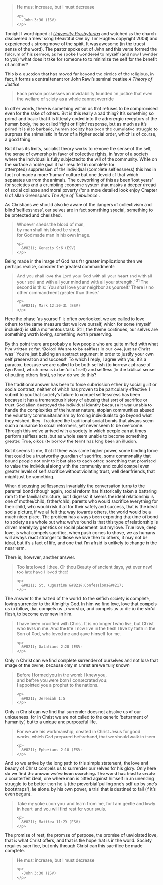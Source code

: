 <div class="kcite-section" kcite-section-id="156">
  <blockquote>
    <p>
      He must increase, but I must decrease
    </p>
    
    <p>
      -John 3:30 (ESV)
    </p>
  </blockquote>
  
  <p>
    Tonight I worshipped at <em><a title="University Presbyterian Church" href="http://upc.org" target="_blank">University Presbyterian</a> </em>and watched as the church discovered a &#8216;new&#8217; song (Beautiful One by Tim Hughes copyright 2004) and experienced a strong move of the spirit. It was awesome (in the truest sense of the word). The pastor spoke out of John and this verse formed the fulcrum of his sermon, as he spoke I wondered to myself (and now I wonder to you) &#8216;what does it take for someone to to minimize the self for the benefit of another?
  </p>
  
  <p>
    This is a question that has moved far beyond the circles of the religious, in fact, it forms a central tenant for John Rawl&#8217;s seminal treatise <em>A Theory of Justice</em>
  </p>
  
  <blockquote>
    <p>
      Each person possesses an inviolability founded on justice that even the welfare of sciety as a whole cannot override.
    </p>
  </blockquote>
  
  <p>
    In other words, there is something within us that refuses to be compromised even for the sake of others. But is this really a bad thing? It&#8217;s something so primal and basic that it is litteraly coded into the adrenergic receptors of the human body, the so called &#8216;fight or flight&#8217; response, but as much as it&#8217;s primal it is also barbaric, human society has been the cumulative struggle to surpress the animalistic in favor of a higher social order, which is of course, a good thing.
  </p>
  
  <p>
    But it has its limits, socialist theory works to remove the sense of the self, the sense of ownership in favor of collective rights, in favor of a society where the individual is fully subjected to the will of the community. While on the surface a noble goal it has resulted in complete (or attempted) suppression of the individual (complete selflessness) this has in fact not made a more &#8216;human&#8217; culture but one devoid of that which separates us from the animals. The outworking of this as been &#8216;lost years&#8217; for societies and a crumbling economic system that masks a deeper thread of social collapse and moral poverty (for a more detailed look enjoy Chapter 6 of Allan Greenspan&#8217;s <em>The Age of Turbulence</em>).
  </p>
  
  <p>
    As Christians we should also be aware of the dangers of collectivism and blind &#8216;selflessness&#8217;, our selves are in fact something special, something to be protected and cherished.
  </p>
  
  <blockquote>
    <p>
      Whoever sheds the blood of man,<br /> by man shall his blood be shed,<br /> for God made man in his own image.
    </p>
    
    <p>
      &#8211; Genesis 9:6 (ESV)
    </p>
  </blockquote>
  
  <p>
    Being made in the image of God has far greater implications then we perhaps realize, consider the greatest commandments:
  </p>
  
  <blockquote>
    <p>
      And you shall love the Lord your God with all your heart and with all your soul and with all your mind and with all your strength.’ <sup>31 </sup>The second is this: ‘You shall love your neighbor as yourself.’ There is no other commandment greater than these.”
    </p>
    
    <p>
      &#8211; Mark 12:30-31 (ESV)
    </p>
  </blockquote>
  
  <p>
    Here the phase &#8216;as yourself&#8217; is often overlooked, we are called to love others to the same measure that we love ourself, which for some (myself included) is still a momentous task. Still, the theme continues, our selves are something worth loving, something worth preserving.
  </p>
  
  <p>
    By this point there are probably a few people who are quite miffed with what I&#8217;ve written so far. &#8216;Bollox! We are to be selfless in our love, just as Christ was&#8217; &#8216;You&#8217;re just building an abstract argument in order to justify your own self preservation and success!&#8217; To which I reply, I agree with you, it&#8217;s a paradox, because we are called to be both selfish (to borrow a phrase of Ayn Rand, which means to be full of self) and selfless (in the biblical sense of putting others first), so how do we do this?
  </p>
  
  <p>
    The traditional answer has been to force submission either by social guilt or social contract, neither of which has proven to be particularly effective. I submit to you that society&#8217;s failure to compel selflessness has been because it has a tremendous history of abusing that sort of sacrifice or trust. Socialism destroyed the individual identity because it was unable to handle the complexities of the human nature, utopian communities abused the voluntary communitarianism by forcing individuals to go beyond what they wished, they   fractured the traditional social bonds that always seem such a nuisance to social reformers, yet never seem to be overcome. Through this we&#8217;ve arrived with a society in which people can at times perform selfless acts, but as whole seem unable to become something greater. True, oikos (to borrow the term) has long been an illusion.
  </p>
  
  <p>
    But it seems to me, that if there was some higher power, some binding force that could be a trustworthy guardian of sacrifice, some commonality that bound people not only to it but also to each other, something that promised to value the individual along with the community and could compel even greater levels of self sacrifice without violating trust, well dear friends, that might just be something.
  </p>
  
  <p>
    When discussing selflessness invariably the conversation turns to the parental bond (though again, social reform has historically taken a battering ram to the familial structure, but I digress) it seems the ideal relationship is one of mother/child, father/child, parents who would sacrifice everything for their child, who would risk it all for their safety and success, that is the ideal social picture, if we all felt that way towards others, the world would be a much nicer place. The problem has always been exporting that time of bond to society as a whole but what we&#8217;ve found is that this type of relationship is driven merely by genetics or social placement, but my love. True love, deep love, is what compels sacrifice, when push comes to shove, we as humans will always react stronger to those we love then to others, it may not be ideal, but it&#8217;s a fact of life, and one that I&#8217;m afraid is unlikely to change in the near term.
  </p>
  
  <p>
    There is; however, another answer.
  </p>
  
  <blockquote>
    <p>
      Too late loved I thee, Oh thou Beauty of ancient days, yet ever new! too late have I loved thee!
    </p>
    
    <p>
      &#8211; St. Augustine &#8216;Confessions&#8217;
    </p>
  </blockquote>
  
  <p>
    The answer to the hatred of the world, to the selfish society is complete, loving surrender to the Almighty God. In him we find love, love that compels us to follow, that compels us to worship, and compels us to die to the sinful flesh, to become ever new in him.
  </p>
  
  <blockquote>
    <p>
      I have been crucified with Christ. It is no longer I who live, but Christ who lives in me. And the life I now live in the flesh I live by faith in the Son of God, who loved me and gave himself for me.
    </p>
    
    <p>
      &#8211; Galatians 2:20 (ESV)
    </p>
  </blockquote>
  
  <p>
    Only in Christ can we find complete surrender of ourselves and not lose that image of the divine, because only in Christ are we fully known.
  </p>
  
  <blockquote>
    <p>
      Before I formed you in the womb I knew you,<br /> and before you were born I consecrated you;<br /> I appointed you a prophet to the nations.
    </p>
    
    <p>
      &#8211; Jeremiah 1:5
    </p>
  </blockquote>
  
  <p>
    Only in Christ can we find that surrender does not absolve us of our uniqueness, for in Christ we are not called to the generic &#8216;betterment of humanity&#8217;, but to a unique and purposeful life.
  </p>
  
  <blockquote>
    <p>
      For we are his workmanship, created in Christ Jesus for good works, which God prepared beforehand, that we should walk in them.
    </p>
    
    <p>
      &#8211; Ephesians 2:10 (ESV)
    </p>
  </blockquote>
  
  <p>
    And so we arrive by the long path to this simple statement, the love and beauty of Christ compels us to surrender our selves for his glory. Only here do we find the answer we&#8217;ve been searching. The world has tried to create a counterfeit ideal, one where man is pitted against himself in an unending struggle to be better then he is (the proverbial &#8216;pulling one&#8217;s self up by one&#8217;s bootstraps&#8217;), he alone, by his own power, a trial that is destined to fail (if it&#8217;s even begun).
  </p>
  
  <blockquote>
    <p>
      Take my yoke upon you, and learn from me, for I am gentle and lowly in heart, and you will find rest for your souls.
    </p>
    
    <p>
      &#8211; Matthew 11:29 (ESV)
    </p>
  </blockquote>
  
  <p>
    The promise of rest, the promise of purpose, the promise of unviolated love, that is what Christ offers, and that is the hope that is in the world. Society requires sacrifice, but only through Christ can this sacrifice be made complete.
  </p>
  
  <blockquote>
    <p>
      He must increase, but I must decrease
    </p>
    
    <p>
      -John 3:30 (ESV)
    </p>
  </blockquote>
  
  <!-- kcite active, but no citations found -->
</div>

<!-- kcite-section 156 -->